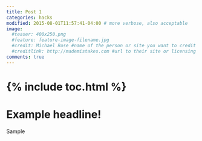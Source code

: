 ```yaml
---
title: Post 1
categories: hacks
modified: 2015-08-01T11:57:41-04:00 # more verbose, also acceptable
image:
  #teaser: 400x250.png
  #feature: feature-image-filename.jpg
  #credit: Michael Rose #name of the person or site you want to credit
  #creditlink: http://mademistakes.com #url to their site or licensing
comments: true
---
```

# {% include toc.html %}

# Example headline!
Sample
